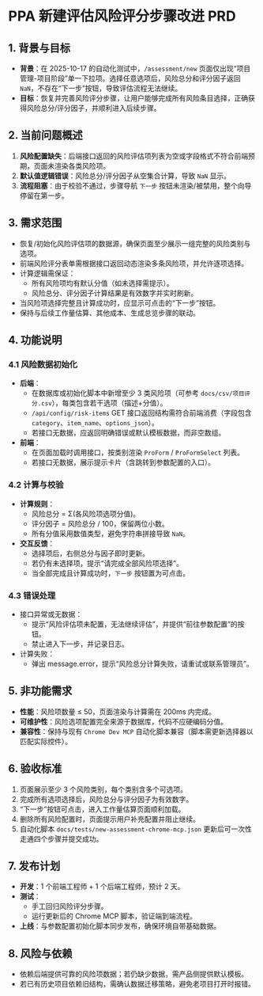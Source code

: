 # PPA 新建评估风险评分步骤改进 PRD

## 1. 背景与目标

- **背景**：在 2025-10-17 的自动化测试中，`/assessment/new` 页面仅出现“项目管理-项目阶段”单一下拉项。选择任意选项后，风险总分和评分因子返回 `NaN`，不存在“下一步”按钮，导致评估流程无法继续。
- **目标**：恢复并完善风险评分步骤，让用户能够完成所有风险条目选择，正确获得风险总分/评分因子，并顺利进入后续步骤。

## 2. 当前问题概述

1. **风险配置缺失**：后端接口返回的风险评估项列表为空或字段格式不符合前端预期，页面未渲染各类风险项。
2. **默认值逻辑错误**：风险总分/评分因子从空集合计算，导致 `NaN` 显示。
3. **流程阻塞**：由于校验不通过，步骤导航 `下一步` 按钮未渲染/被禁用，整个向导停留在第一步。

## 3. 需求范围

- 恢复/初始化风险评估项的数据源，确保页面至少展示一组完整的风险类别与选项。
- 前端风险评分表单需根据接口返回动态渲染多条风险项，并允许逐项选择。
- 计算逻辑需保证：
  - 所有风险项均有默认分值（如未选择需提示）。
  - 风险总分、评分因子计算结果是有效数字并实时刷新。
- 当风险项选择完整且计算成功时，应显示可点击的“下一步”按钮。
- 保持与后续工作量估算、其他成本、生成总览步骤的联动。

## 4. 功能说明

### 4.1 风险数据初始化

- **后端**：
  - 在数据库或初始化脚本中新增至少 3 类风险项（可参考 `docs/csv/项目评分.csv`），每类包含若干选项（描述+分值）。
  - `/api/config/risk-items` GET 接口返回结构需符合前端消费（字段包含 `category`、`item_name`、`options_json`）。
  - 若接口无数据，应返回明确错误或默认模板数据，而非空数组。
- **前端**：
  - 在页面加载时调用接口，按类别渲染 `ProForm` / `ProFormSelect` 列表。
  - 若接口无数据，展示提示卡片（含跳转到参数配置的入口）。

### 4.2 计算与校验

- **计算规则**：
  - 风险总分 = Σ(各风险项选项分值)。
  - 评分因子 = 风险总分 / 100，保留两位小数。
  - 所有分值采用数值类型，避免字符串拼接导致 `NaN`。
- **交互反馈**：
  - 选择项后，右侧总分与因子即时更新。
  - 若仍有未选择项，提示“请完成全部风险项选择”。
  - 当全部完成且计算成功时，`下一步` 按钮置为可点击。

### 4.3 错误处理

- 接口异常或无数据：
  - 提示“风险评估项未配置，无法继续评估”，并提供“前往参数配置”的按钮。
  - 禁止进入下一步，并记录日志。
- 计算失败：
  - 弹出 message.error，提示“风险总分计算失败，请重试或联系管理员”。

## 5. 非功能需求

- **性能**：风险项数量 ≤ 50，页面渲染与计算需在 200ms 内完成。
- **可维护性**：风险选项配置完全来源于数据库，代码不应硬编码分值。
- **兼容性**：保持与现有 `Chrome Dev MCP` 自动化脚本兼容（脚本需更新选择器以匹配实际控件）。

## 6. 验收标准

1. 页面展示至少 3 个风险类别，每个类别含多个可选项。
2. 完成所有选项选择后，风险总分与评分因子为有效数字。
3. “下一步”按钮可点击，进入工作量估算页面顺利加载。
4. 删除所有风险配置时，页面提示用户补充配置并阻止继续。
5. 自动化脚本 `docs/tests/new-assessment-chrome-mcp.json` 更新后可一次性走通四个步骤并提交成功。

## 7. 发布计划

- **开发**：1 个前端工程师 + 1 个后端工程师，预计 2 天。
- **测试**：
  - 手工回归风险评分步骤。
  - 运行更新后的 Chrome MCP 脚本，验证端到端流程。
- **上线**：与参数配置初始化脚本同步发布，确保环境自带基础数据。

## 8. 风险与依赖

- 依赖后端提供可靠的风险项数据；若仍缺少数据，需产品侧提供默认模板。
- 若已有历史项目依赖旧结构，需确认数据迁移策略，避免老项目打开时报错。
